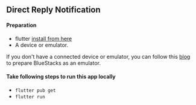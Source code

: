 ## Direct Reply Notification

#### Preparation
* flutter [install from here](https://flutter.dev/docs/get-started/install)
* A device or emulator. 

If you don't have a connected device or emulator, you can follow this [blog](https://medium.com/@vreamer/use-bluestacks-4-to-run-android-apps-with-flutter-on-mac-in-2-minutes-205571685a13) to prepare BlueStacks as an emulator.

#### Take following steps to run this app locally

* `flutter pub get`
* `flutter run`